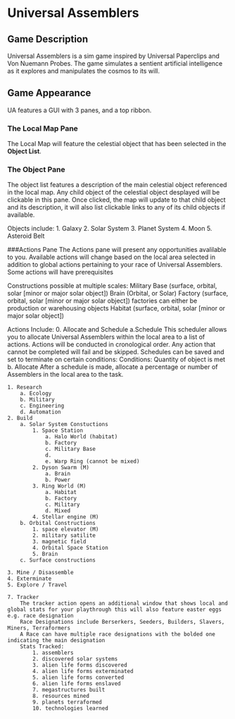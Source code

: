 # Universal Assemblers

## Game Description
Universal Assemblers is a sim game inspired by Universal Paperclips and Von Nuemann Probes. The game simulates a sentient artificial intelligence as it explores and manipulates the cosmos to its will.

## Game Appearance
UA features a GUI with 3 panes, and a top ribbon.

### The Local Map Pane
The Local Map will feature the celestial object that has been selected in the **Object List**.

### The Object Pane
The object list features a description of the main celestial object referenced in the local map. Any child object of the celestial object desplayed will be clickable in this pane. 
Once clicked, the map will update to that child object and its description, it will also list clickable links to any of its child objects if available. 

Objects include:
	1. Galaxy
	2. Solar System
	3. Planet System
	4. Moon
	5. Asteroid Belt

###Actions Pane
The Actions pane will present any opportunities avalilable to you. Available actions will change based on the local area selected in addition to global actions pertaining to your race of Universal Assemblers. 
Some actions will have prerequisites

Constructions possible at multiple scales: 
Military Base (surface, orbital, solar [minor or major solar object])
Brain (Orbital, or Solar)
Factory (surface, orbital, solar [minor or major solar object])
	factories can either be production or warehousing objects
Habitat (surface, orbital, solar [minor or major solar object])


Actions Include: 
	0. Allocate and Schedule
		a.Schedule
			This scheduler allows you to allocate Universal Assemblers within the local area to a list of actions.
			Actions will be conducted in cronological order. Any action that cannot be completed will fail and be skipped.
			Schedules can be saved and set to terminate on certain conditions: 
				Conditions: 
					Quantity of object is met
		b. Allocate
			After a schedule is made, allocate a percentage or number of Assemblers in the local area to the task. 

	1. Research
		a. Ecology
		b. Military
		c. Engineering
		d. Automation
	2. Build
		a. Solar System Constuctions
			1. Space Station
				a. Halo World (habitat)
				b. Factory
				c. Military Base
				d.
				e. Warp Ring (cannot be mixed)
			2. Dyson Swarm (M)
				a. Brain
				b. Power
			3. Ring World (M)
				a. Habitat
				b. Factory
				c. Military
				d. Mixed
			4. Stellar engine (M)
		b. Orbital Constructions
			1. space elevator (M)
			2. military satilite
			3. magnetic field
			4. Orbital Space Station
			5. Brain
		c. Surface constructions

	3. Mine / Disassemble
	4. Exterminate
	5. Explore / Travel

	7. Tracker
		The tracker action opens an additional window that shows local and global stats for your playthrough this will also feature easter eggs e.g. race designation 
		Race Designations include Berserkers, Seeders, Builders, Slavers, Miners, Terraformers
		A Race can have multiple race designations with the bolded one indicating the main designation
		Stats Tracked: 
			1. assemblers
			2. discovered solar systems
			3. alien life forms discovered
			4. alien life forms exterminated
			5. alien life forms converted
			6. alien life forms enslaved
			7. megastructures built
			8. resources mined
			9. planets terraformed
			10. technologies learned
